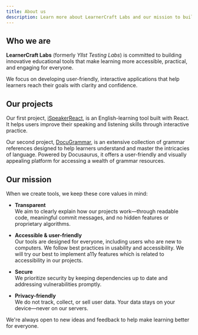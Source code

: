 ```yaml
---
title: About us
description: Learn more about LearnerCraft Labs and our mission to build accessible educational tools.
---
```


## Who we are

**LearnerCraft Labs** (formerly *Yllst Testing Labs*) is committed to building innovative educational tools that make learning more accessible, practical, and engaging for everyone.

We focus on developing user-friendly, interactive applications that help learners reach their goals with clarity and confidence.

## Our projects

Our first project, [iSpeakerReact](/projects/ispeakerreact), is an English-learning tool built with React. It helps users improve their speaking and listening skills through interactive practice.

Our second project, [DocuGrammar](/projects/docugrammar), is an extensive collection of grammar references designed to help learners understand and master the intricacies of language. Powered by Docusaurus, it offers a user-friendly and visually appealing platform for accessing a wealth of grammar resources.

## Our mission

When we create tools, we keep these core values in mind:

- **Transparent**  
  We aim to clearly explain how our projects work—through readable code, meaningful commit messages, and no hidden features or proprietary algorithms.

- **Accessible & user-friendly**  
  Our tools are designed for everyone, including users who are new to computers. We follow best practices in usability and accessibility. We will try our best to implement a11y features which is related to accessibility in our projects.

- **Secure**  
  We prioritize security by keeping dependencies up to date and addressing vulnerabilities promptly.

- **Privacy-friendly**  
  We do not track, collect, or sell user data. Your data stays on your device—never on our servers.

We're always open to new ideas and feedback to help make learning better for everyone.
